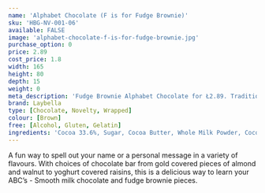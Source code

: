 ```yaml
---
name: 'Alphabet Chocolate (F is for Fudge Brownie)'
sku: 'HBG-NV-001-06'
available: FALSE
image: 'alphabet-chocolate-f-is-for-fudge-brownie.jpg'
purchase_option: 0
price: 2.89
cost_price: 1.8
width: 165
height: 80
depth: 15
weight: 0
meta_description: 'Fudge Brownie Alphabet Chocolate for Ł2.89. Traditional sweet treats and more at Humbugs Confectionery Store. Specialists in satisfying your sweet tooth!'
brand: Laybella
type: [Chocolate, Novelty, Wrapped]
colour: [Brown]
free: [Alcohol, Gluten, Gelatin]
ingredients: 'Cocoa 33.6%, Sugar, Cocoa Butter, Whole Milk Powder, Cocoa Mass, Soy Lecithin, Flavouring: Natural Vanilla, Granulated Sugar, Full Cream, Sweetened Condensed Milk, Fondant (Sugar, Glucose, Water), Vegetable Oil, Cocoa Powder, Glucose'
---
```

A fun way to spell out your name or a personal message in a variety of flavours. With choices of chocolate bar from gold covered pieces of almond and walnut to yoghurt covered raisins, this is a delicious way to learn your ABC’s - Smooth milk chocolate and fudge brownie pieces.
